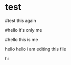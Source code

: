 # test
#test this again


#hello it's only me

#hello this is me

hello hello i am editing this file



hi